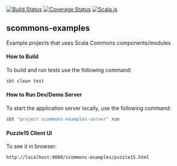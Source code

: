 
[![Build Status](https://travis-ci.com/scommons/scommons-examples.svg?branch=master)](https://travis-ci.com/scommons/scommons-examples)
[![Coverage Status](https://coveralls.io/repos/github/scommons/scommons-examples/badge.svg?branch=master)](https://coveralls.io/github/scommons/scommons-examples?branch=master)
[![Scala.js](https://www.scala-js.org/assets/badges/scalajs-0.6.17.svg)](https://www.scala-js.org)

## scommons-examples
Example projects that uses Scala Commons components/modules

#### How to Build

To build and run tests use the following command:
```bash
sbt clean test
```

#### How to Run Dev/Demo Server

To start the application server locally, use the following command:
```bash
sbt "project scommons-examples-server" run
```

#### Puzzle15 Client UI

To see it in browser:
```
http://localhost:9000/scommons-examples/puzzle15.html
```
